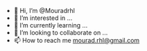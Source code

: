 - 👋 Hi, I’m @Mouradrhl
- 👀 I’m interested in ...
- 🌱 I’m currently learning ...
- 💞️ I’m looking to collaborate on ...
- 📫 How to reach me mourad.rhl@gmail.com

<!---
Mouradrhl/Mouradrhl is a ✨ special ✨ repository because its `README.md` (this file) appears on your GitHub profile.
You can click the Preview link to take a look at your changes.
--->
